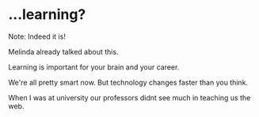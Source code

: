 <!-- .slide: data-state="dim" data-background="resources/hackathon.jpg" -->

# ...learning?

Note:
  Indeed it is!

  Melinda already talked about this.

  Learning is important for your brain and your career.

  We're all pretty smart now. But technology changes faster than you think.

  When I was at university our professors didnt see much in teaching us the web.
